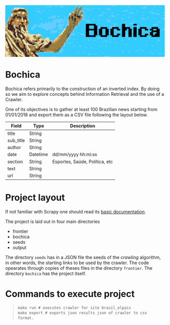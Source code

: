 <a href="https://github.com/Benardi/bochica">
    <img src="https://raw.githubusercontent.com/Benardi/bochica/master/bochica_wide.png"
         alt="bochica logo"
         align="center">
</a>


# Bochica 

Bochica refers primarily to the construction of an inverted index. By doing so we aim to explore concepts behind Information Retrieval and the use of a Crawler.

One of its objectives is to gather at least 100 Brazilian news starting from 01/01/2018 and export them as a CSV file following the layout below.

| Field     | Type     | Description                    |
| --------- | -------- | ------------------------------ |
| title     | String   |                                |
| sub_title | String   |                                |
| author    | String   |                                |
| date      | Datetime | dd/mm/yyyy hh:mi:ss            |
| section   | String   | Esportes, Saúde, Política, etc |
| text      | String   |                                |
| url       | String   |                                |


# Project layout

If not familiar with Scrapy one should read its [basic documentation](http://docs.scrapy.org/en/latest/intro/tutorial.html).

The project is laid out in four main directories

- frontier
- bochica
- seeds
- output

The directory `seeds` has in a JSON file the seeds of the *crawling* algorithm, in other words, the starting links to be used by the crawler. The code opearates through copies of theses files in the directory `frontier`. The directory `bochica` has the project itself.

# Commands to execute project

> ```shell
> make run # executes crawler for site brasil_elpais
> make export # exports json results json of crawler to csv format.
> ```
